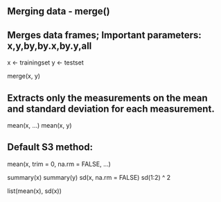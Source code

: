 ## Merging data - merge()
## Merges data frames; Important parameters: x,y,by,by.x,by.y,all

x <- trainingset
y <- testset


merge(x, y)

##	Extracts only the measurements on the mean and standard deviation for each measurement. 
mean(x, ...)
mean(x, y)
## Default S3 method:
mean(x, trim = 0, na.rm = FALSE, ...)


summary(x)
summary(y)
sd(x, na.rm = FALSE)
sd(1:2) ^ 2

list(mean(x), sd(x))


